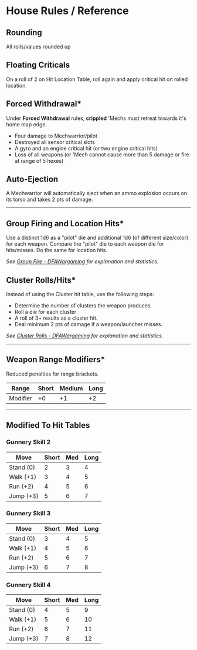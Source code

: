 # House Rules / Reference

## Rounding

All rolls/values rounded up

## Floating Criticals 

On a roll of 2 on Hit Location Table, roll again and apply critical hit on rolled location.

## Forced Withdrawal*

Under **Forced Withdrawal** rules, **crippled** 'Mechs must retreat towards it's home map edge.

- Four damage to Mechwarrior/pilot
- Destroyed all sensor critical slots
- A gyro and an engine critical hit (or two engine critical hits)
- Loss of all weapons (or 'Mech cannot cause more than 5 damage or fire at range of 5 hexes)

## Auto-Ejection

A Mechwarrior will automatically eject when an ammo explosion occurs on its torso and takes 2 pts of damage. 

---

## Group Firing and Location Hits*

Use a distinct 1d6 as a "pilot" die and additional 1d6 (of different size/color) for each weapon. Compare the "pilot" die to each weapon die for hits/misses. Do the same for location hits.

*See [Group Fire - DFAWargaming](http://dfawargaming.com/home/dfa-optional-and-house-rules) for explanation and statistics.*


## Cluster Rolls/Hits*

Instead of using the Cluster hit table, use the following steps: 

- Determine the number of clusters the weapon produces. 
- Roll a die for each cluster
- A roll of 3+ results as a cluster hit.
- Deal minimum 2 pts of damage if a weapon/launcher misses.

*See [Cluster Rolls - DFAWargaming](http://dfawargaming.com/home/dfa-optional-and-house-rules) for explanation and statistics.*

--- 

## Weapon Range Modifiers*

Reduced penalties for range brackets.

Range | Short | Medium | Long 
----- | ----- | ------ | ----
Modifier | +0 | +1 | +2

---

## Modified To Hit Tables

### Gunnery Skill 2 

Move | Short | Med | Long
---- | ----- | --- | ---- 
Stand (0) | 2 | 3 | 4
Walk (+1) | 3 | 4 | 5
Run (+2)  | 4 | 5 | 6
Jump (+3) | 5 | 6 | 7

### Gunnery Skill 3 

Move | Short | Med | Long
---- | ----- | --- | ---- 
Stand (0) | 3 | 4 | 5
Walk (+1) | 4 | 5 | 6
Run (+2)  | 5 | 6 | 7
Jump (+3) | 6 | 7 | 8

### Gunnery Skill 4

Move | Short | Med | Long
---- | ----- | --- | ---- 
Stand (0) | 4 | 5 | 9
Walk (+1) | 5 | 6 | 10
Run (+2)  | 6 | 7 | 11
Jump (+3) | 7 | 8 | 12
